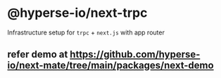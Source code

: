 # @hyperse-io/next-trpc

Infrastructure setup for `trpc` + `next.js` with app router

## refer demo at https://github.com/hyperse-io/next-mate/tree/main/packages/next-demo
